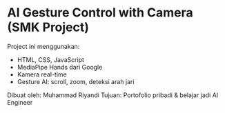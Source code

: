 # AI Gesture Control with Camera (SMK Project)

Project ini menggunakan:
- HTML, CSS, JavaScript
- MediaPipe Hands dari Google
- Kamera real-time
- Gesture AI: scroll, zoom, deteksi arah jari

Dibuat oleh: Muhammad Riyandi 
Tujuan: Portofolio pribadi & belajar jadi AI Engineer
